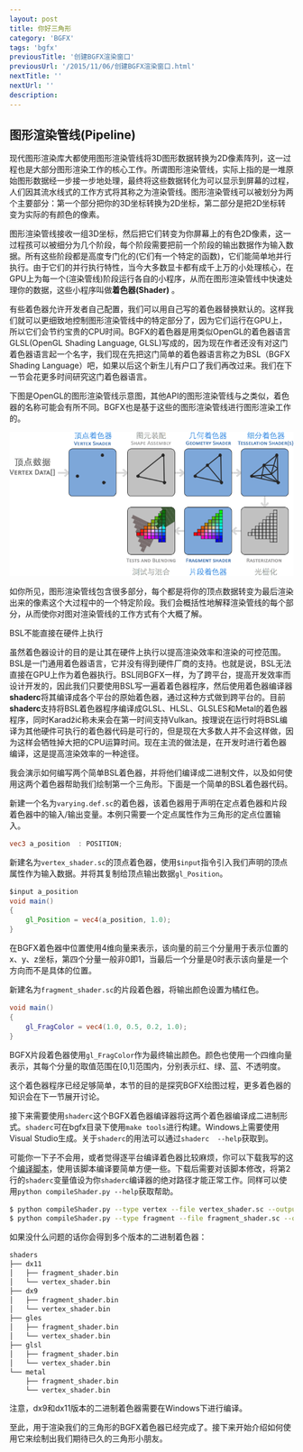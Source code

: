 ```yaml
---
layout: post
title: 你好三角形
category: 'BGFX'
tags: 'bgfx'
previousTitle: '创建BGFX渲染窗口'
previousUrl: '/2015/11/06/创建BGFX渲染窗口.html'
nextTitle: ''
nextUrl: ''
description:
---
```


## 图形渲染管线(Pipeline)

现代图形渲染库大都使用图形渲染管线将3D图形数据转换为2D像素阵列，这一过程也是大部分图形渲染工作的核心工作。所谓图形渲染管线，实际上指的是一堆原始图形数据经一步接一步地处理，最终将这些数据转化为可以显示到屏幕的过程，人们因其流水线式的工作方式将其称之为渲染管线。图形渲染管线可以被划分为两个主要部分：第一个部分把你的3D坐标转换为2D坐标，第二部分是把2D坐标转变为实际的有颜色的像素。

图形渲染管线接收一组3D坐标，然后把它们转变为你屏幕上的有色2D像素，这一过程孩可以被细分为几个阶段，每个阶段需要把前一个阶段的输出数据作为输入数据。所有这些阶段都是高度专门化的(它们有一个特定的函数)，它们能简单地并行执行。由于它们的并行执行特性，当今大多数显卡都有成千上万的小处理核心，在GPU上为每一个(渲染管线)阶段运行各自的小程序，从而在图形渲染管线中快速处理你的数据，这些小程序叫做**着色器(Shader)** 。

有些着色器允许开发者自己配置，我们可以用自己写的着色器替换默认的。这样我们就可以更细致地控制图形渲染管线中的特定部分了，因为它们运行在GPU上，所以它们会节约宝贵的CPU时间。BGFX的着色器是用类似OpenGL的着色器语言GLSL(OpenGL Shading Language, GLSL)写成的，因为现在作者还没有对这门着色器语言起一个名字，我们现在先把这门简单的着色器语言称之为BSL（BGFX Shading Language）吧，如果以后这个新生儿有户口了我们再改过来。我们在下一节会花更多时间研究这门着色器语言。

下图是OpenGL的图形渲染管线示意图，其他API的图形渲染管线与之类似，着色器的名称可能会有所不同。BGFX也是基于这些的图形渲染管线进行图形渲染工作的。

<img class="box_content" src="/assets/img/blog/LearnOpenGL/01 Getting started/OpenGL_pipline_cn.png"/>

如你所见，图形渲染管线包含很多部分，每个都是将你的顶点数据转变为最后渲染出来的像素这个大过程中的一个特定阶段。我们会概括性地解释渲染管线的每个部分，从而使你对图对渲染管线的工作方式有个大概了解。

<div class="orange_box">
	<p class="orange_title">BSL不能直接在硬件上执行</p>
	<p class="box_content">
虽然着色器设计的目的是让其在硬件上执行以提高渲染效率和渲染的可控范围。BSL是一门通用着色器语言，它并没有得到硬件厂商的支持。也就是说，BSL无法直接在GPU上作为着色器执行。BSL同BGFX一样，为了跨平台，提高开发效率而设计开发的，因此我们只要使用BSL写一遍着着色器程序，然后使用着色器编译器<b>shaderc</b>将其编译成各个平台的原始着色器，通过这种方式做到跨平台的。目前<b>shaderc</b>支持将BSL着色器程序编译成GLSL、HLSL、GLSLES和Metal的着色器程序，同时Karadžić称未来会在第一时间支持Vulkan。按理说在运行时将BSL编译为其他硬件可执行的着色器代码是可行的，但是现在大多数人并不会这样做，因为这样会牺牲掉大把的CPU运算时间。现在主流的做法是，在开发时进行着色器编译，这是提高渲染效率的一种途径。
	</p>
</div>

我会演示如何编写两个简单BSL着色器，并将他们编译成二进制文件，以及如何使用这两个着色器帮助我们绘制第一个三角形。下面是一个简单的BSL着色器代码。


新建一个名为`varying.def.sc`的着色器，该着色器用于声明在定点着色器和片段着色器中的输入/输出变量。本例只需要一个定点属性作为三角形的定点位置输入。

```glsl
vec3 a_position  : POSITION;
```


新建名为`vertex_shader.sc`的顶点着色器，使用`$input`指令引入我们声明的顶点属性作为输入数据。并将其复制给顶点输出数据`gl_Position`。
```glsl
$input a_position
void main()
{
    gl_Position = vec4(a_position, 1.0);
}
```
在BGFX着色器中位置使用4维向量来表示，该向量的前三个分量用于表示位置的x、y、z坐标，第四个分量一般非0即1，当最后一个分量是0时表示该向量是一个方向而不是具体的位置。

新建名为`fragment_shader.sc`的片段着色器，将输出颜色设置为橘红色。
```glsl
void main()
{
    gl_FragColor = vec4(1.0, 0.5, 0.2, 1.0);
}
```

BGFX片段着色器使用`gl_FragColor`作为最终输出颜色。颜色也使用一个四维向量表示，其每个分量的取值范围在[0,1]范围内，分别表示红、绿、蓝、不透明度。

这个着色器程序已经足够简单，本节的目的是探究BGFX绘图过程，更多着色器的知识会在下一节展开讨论。

接下来需要使用`shaderc`这个BGFX着色器编译器将这两个着色器编译成二进制形式。`shaderc`可在bgfx目录下使用`make tools`进行构建。Windows上需要使用Visual Studio生成。关于`shaderc`的用法可以通过`shaderc  --help`获取到。

可能你一下子不会用，或者觉得逐平台编译着色器比较麻烦，你可以下载我写的这个[编译脚本](https://github.com/Geequlim/ScriptTools/blob/master/bgfx/compileShader.py)，使用该脚本编译要简单方便一些。下载后需要对该脚本修改，将第2行的`shaderc`变量值设为你`shaderc`编译器的绝对路径才能正常工作。同样可以使用`python compileShader.py --help`获取帮助。

```bash
$ python compileShader.py --type vertex --file vertex_shader.sc --output shaders
$ python compileShader.py --type fragment --file fragment_shader.sc --output shaders
```
如果没什么问题的话你会得到多个版本的二进制着色器：
```
shaders
├── dx11
│   ├── fragment_shader.bin
│   └── vertex_shader.bin
├── dx9
│   ├── fragment_shader.bin
│   └── vertex_shader.bin
├── gles
│   ├── fragment_shader.bin
│   └── vertex_shader.bin
├── glsl
│   ├── fragment_shader.bin
│   └── vertex_shader.bin
└── metal
    ├── fragment_shader.bin
    └── vertex_shader.bin
```
注意，dx9和dx11版本的二进制着色器需要在Windows下进行编译。

至此，用于渲染我们的三角形的BGFX着色器已经完成了。接下来开始介绍如何使用它来绘制出我们期待已久的三角形小朋友。
